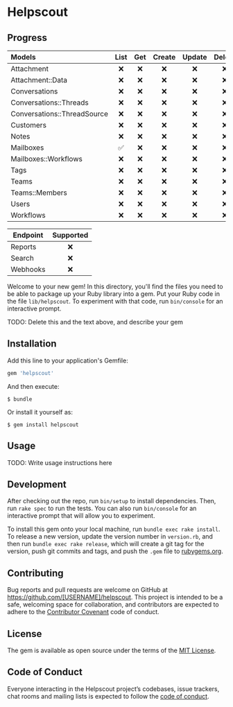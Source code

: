 # Helpscout

## Progress

| Models | List | Get | Create | Update | Delete |
| :----- | :--: | :-: | :----: | :----: | :----: |
| Attachment | ❌ | ❌ | ❌ | ❌ | ❌ |
| Attachment::Data | ❌ | ❌ | ❌ | ❌ | ❌ |
| Conversations | ❌ | ❌ | ❌ | ❌ | ❌ |
| Conversations::Threads | ❌ | ❌ | ❌ | ❌ | ❌ |
| Conversations::ThreadSource | ❌ | ❌ | ❌ | ❌ | ❌ |
| Customers | ❌ | ❌ | ❌ | ❌ | ❌ |
| Notes | ❌ | ❌ | ❌ | ❌ | ❌ |
| Mailboxes | ✅ | ❌ | ❌ | ❌ | ❌ |
| Mailboxes::Workflows | ❌ | ❌ | ❌ | ❌ | ❌ |
| Tags | ❌ | ❌ | ❌ | ❌ | ❌ |
| Teams | ❌ | ❌ | ❌ | ❌ | ❌ |
| Teams::Members | ❌ | ❌ | ❌ | ❌ | ❌ |
| Users | ❌ | ❌ | ❌ | ❌ | ❌ |
| Workflows | ❌ | ❌ | ❌ | ❌ | ❌ |

| Endpoint | Supported |
| -------- | :-------: |
| Reports | ❌ |
| Search | ❌ |
| Webhooks | ❌ |

Welcome to your new gem! In this directory, you'll find the files you need to be able to package up your Ruby library into a gem. Put your Ruby code in the file `lib/helpscout`. To experiment with that code, run `bin/console` for an interactive prompt.

TODO: Delete this and the text above, and describe your gem

## Installation

Add this line to your application's Gemfile:

```ruby
gem 'helpscout'
```

And then execute:

    $ bundle

Or install it yourself as:

    $ gem install helpscout

## Usage

TODO: Write usage instructions here

## Development

After checking out the repo, run `bin/setup` to install dependencies. Then, run `rake spec` to run the tests. You can also run `bin/console` for an interactive prompt that will allow you to experiment.

To install this gem onto your local machine, run `bundle exec rake install`. To release a new version, update the version number in `version.rb`, and then run `bundle exec rake release`, which will create a git tag for the version, push git commits and tags, and push the `.gem` file to [rubygems.org](https://rubygems.org).

## Contributing

Bug reports and pull requests are welcome on GitHub at https://github.com/[USERNAME]/helpscout. This project is intended to be a safe, welcoming space for collaboration, and contributors are expected to adhere to the [Contributor Covenant](http://contributor-covenant.org) code of conduct.

## License

The gem is available as open source under the terms of the [MIT License](https://opensource.org/licenses/MIT).

## Code of Conduct

Everyone interacting in the Helpscout project’s codebases, issue trackers, chat rooms and mailing lists is expected to follow the [code of conduct](https://github.com/[USERNAME]/helpscout/blob/master/CODE_OF_CONDUCT.md).
